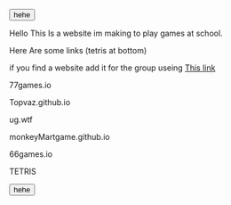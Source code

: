 <html>
<p><button>hehe</button>
  <p>Hello This Is a website im making to play games at school.<p>
<p>Here Are some links (tetris at bottom)
  <p>if you find a website add it for the group useing <a href=https://forms.gle/JccyUyFiAXwpWvadA> This link<a/></p>
<p>77games.io
<p>Topvaz.github.io
<p>ug.wtf
<p>monkeyMartgame.github.io
<p>66games.io
<p>TETRIS
  <div><script src="https://cdn.htmlgames.com/embed.js?game=Tetrix&amp;bgcolor=white"></script></div>
<button>hehe</button>
